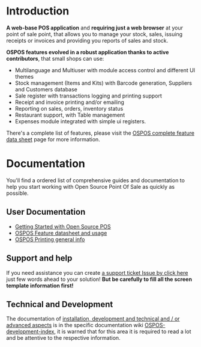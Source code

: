# Introduction

**A web-base POS application** and **requiring just a web browser** at your point of sale point, that allows you to manage your stock, sales, issuing receipts or invoices and providing you reports of sales and stock.

**OSPOS features evolved in a robust application thanks to active contributors**, that small shops can use:

- Multilanguage and Multiuser with module access control and different UI themes
- Stock management (Items and Kits) with Barcode generation, Suppliers and Customers database
- Sale register with transactions logging and printing support
- Receipt and invoice printing and/or emailing
- Reporting on sales, orders, inventory status
- Restaurant support, with Table management
- Expenses module integrated with simple ui registers.

There's a complete list of features, please visit the [OSPOS complete feature data sheet](OSPOS-complete-feature-datasheet) page for more information.

# Documentation

You'll find a ordered list of comprehensive guides and documentation to help you start working with Open Source Point Of Sale as quickly as possible.

## User Documentation

* [Getting Started with Open Source POS](USERDOC-getting-started-with-ospos)
* [OSPOS Feature datasheet and usage](OSPOS-complete-feature-datasheet)
* [OSPOS Printing general info](OSPOS-Printing)

## Support and help

If you need assistance you can create [a support ticket Issue by click here](https://github.com/opensourcepos/opensourcepos/issues/new) just few words ahead to your solution! **But be carefully to fill all the screen template information first!**

## Technical and Development

The documentation of [installation, development and technical and / or advanced aspects](OSPOS-development-index) is in the specific documentation wiki [OSPOS-development-index](OSPOS-development-index), it is warned that for this area it is required to read a lot and be attentive to the respective information.
